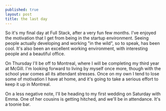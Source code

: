 ```yaml
---
published: true
layout: post
title: the last day
---
```


So it's my final day at Full Stack, after a very fun few months. I've enjoyed the motivation that I get from being in the startup environment. Seeing people actually developing and working "in the wild", so to speak, has been cool. It's also been an excellent working environment, with interesting people and a beautiful office. 

On Thursday I'll be off to Montreal, where I will be completing my third year at McGill. I'm looking forward to living by myself once more, though with the school year comes all its attendant stresses. Once on my own I tend to lose some of motivation I have at home, and it's going to take a serious effort to keep it up in Montreal. 

On a less negative note, I'll be heading to my first wedding on Saturday with Emma. One of her cousins is getting hitched, and we'll be in attendance. It's a toonie bar.